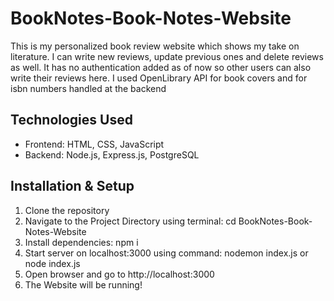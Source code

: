 # BookNotes-Book-Notes-Website
This is my personalized book review website which shows my take on literature. I can write new reviews, update previous ones and delete reviews as well.
It has no authentication added as of now so other users can also write their reviews here.
I used OpenLibrary API for book covers and for isbn numbers handled at the backend

## Technologies Used  
- Frontend: HTML, CSS, JavaScript  
- Backend: Node.js, Express.js, PostgreSQL

## Installation & Setup  

1. Clone the repository
2. Navigate to the Project Directory using terminal: cd BookNotes-Book-Notes-Website
3. Install dependencies: npm i
4. Start server on localhost:3000 using command: nodemon index.js or node index.js
5. Open browser and go to http://localhost:3000
6. The Website will be running! 
